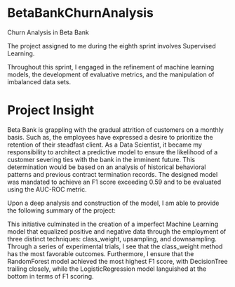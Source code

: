 # BetaBankChurnAnalysis

Churn Analysis in Beta Bank

The project assigned to me during the eighth sprint involves Supervised Learning.

Throughout this sprint, I engaged in the refinement of machine learning models, the development of evaluative metrics, and the manipulation of imbalanced data sets.

# **Project Insight**

Beta Bank is grappling with the gradual attrition of customers on a monthly basis. Such as, the employees have expressed a desire to prioritize the retention of their steadfast client. As a Data Scientist, it became my responsibility to architect a predictive model to ensure the likelihood of a customer severing ties with the bank in the imminent future. This determination would be based on an analysis of historical behavioral patterns and previous contract termination records. The designed model was mandated to achieve an F1 score exceeding 0.59 and to be evaluated using the AUC-ROC metric.

Upon a deep analysis and construction of the model, I am able to provide the following summary of the project:

This initiative culminated in the creation of a imperfect Machine Learning model that equalized positive and negative data through the employment of three distinct techniques: class_weight, upsampling, and downsampling. Through a series of experimental trials, I see that the class_weight method has the most favorable outcomes. Furthermore, I ensure that the RandomForest model achieved the most highest F1 score, with DecisionTree trailing closely, while the LogisticRegression model languished at the bottom in terms of F1 scoring.

